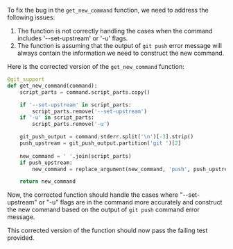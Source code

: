 To fix the bug in the `get_new_command` function, we need to address the following issues:
1. The function is not correctly handling the cases when the command includes '--set-upstream' or '-u' flags.
2. The function is assuming that the output of `git push` error message will always contain the information we need to construct the new command.

Here is the corrected version of the `get_new_command` function:

```python
@git_support
def get_new_command(command):
    script_parts = command.script_parts.copy()

    if '--set-upstream' in script_parts:
        script_parts.remove('--set-upstream')
    if '-u' in script_parts:
        script_parts.remove('-u')

    git_push_output = command.stderr.split('\n')[-3].strip()
    push_upstream = git_push_output.partition('git ')[2]
    
    new_command = ' '.join(script_parts)
    if push_upstream:
        new_command = replace_argument(new_command, 'push', push_upstream)

    return new_command
```

Now, the corrected function should handle the cases where "--set-upstream" or "-u" flags are in the command more accurately and construct the new command based on the output of `git push` command error message.

This corrected version of the function should now pass the failing test provided.